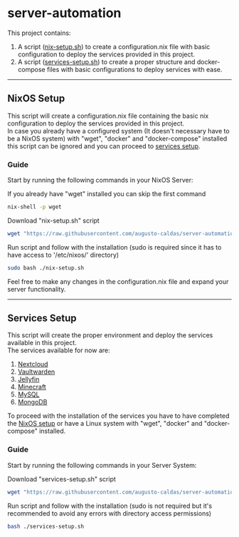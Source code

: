 <h1>server-automation</h1>
This project contains:<br>

1. A script (<a href="#nix-setup">nix-setup.sh</a>) to create a configuration.nix file with basic configuration to deploy the services provided
   in this project.<br>
2. A script (<a href="#services-setup">services-setup.sh</a>) to create a proper structure and docker-compose files with basic configurations to
   deploy services with ease.<br>

<hr>

<h2 id="nix-setup">NixOS Setup</h2>
This script will create a configuration.nix file containing the basic nix configuration to deploy the services provided
in this project.<br>
In case you already have a configured system (It doesn't necessary have to be a NixOS system) with "wget", "docker"
and "docker-compose" installed this script can be ignored and you can proceed to <a href="#services-setup">services
setup</a>.

<h3>Guide</h3>

Start by running the following commands in your NixOS Server:<br>

If you already have "wget" installed you can skip the first command

```bash
nix-shell -p wget
```

Download "nix-setup.sh" script

```bash
wget "https://raw.githubusercontent.com/augusto-caldas/server-automation/refs/heads/main/nix-setup.sh"
```

Run script and follow with the installation (sudo is required since it has to have access to '/etc/nixos/' directory)

```bash
sudo bash ./nix-setup.sh
```

Feel free to make any changes in the configuration.nix file and expand your server functionality.

<hr>

<h2 id="services-setup">Services Setup</h2>
This script will create the proper environment and deploy the services available in this project.<br>
The services available for now are:

1. [Nextcloud](https://nextcloud.com/)
2. [Vaultwarden](https://github.com/dani-garcia/vaultwarden)
3. [Jellyfin](https://jellyfin.org/)
4. [Minecraft](https://www.minecraft.net/)
5. [MySQL](https://www.mysql.com/)
6. [MongoDB](https://www.mongodb.com/)

To proceed with the installation of the services you have to have completed the <a href="#nix-setup">NixOS setup</a> or
have a Linux system with "wget", "docker" and "docker-compose" installed.<br>

<h3>Guide</h3>
Start by running the following commands in your Server System:

Download "services-setup.sh" script

```bash
wget "https://raw.githubusercontent.com/augusto-caldas/server-automation/refs/heads/main/services-setup.sh"
```

Run script and follow with the installation (sudo is not required but it's recommended to avoid any errors with directory access permissions)

```bash
bash ./services-setup.sh
```
